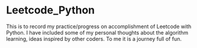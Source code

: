 # Leetcode_Python

This is to record my practice/progress on accomplishment of Leetcode with Python. I have included some of my personal thoughts about the algorithm learning, ideas inspired by other coders. To me it is a journey full of fun.
